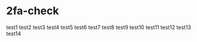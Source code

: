 # 2fa-check
test1
test2
test3
test4
test5
test6
test7
test8
test9
test10
test11
test12
test13
test14
